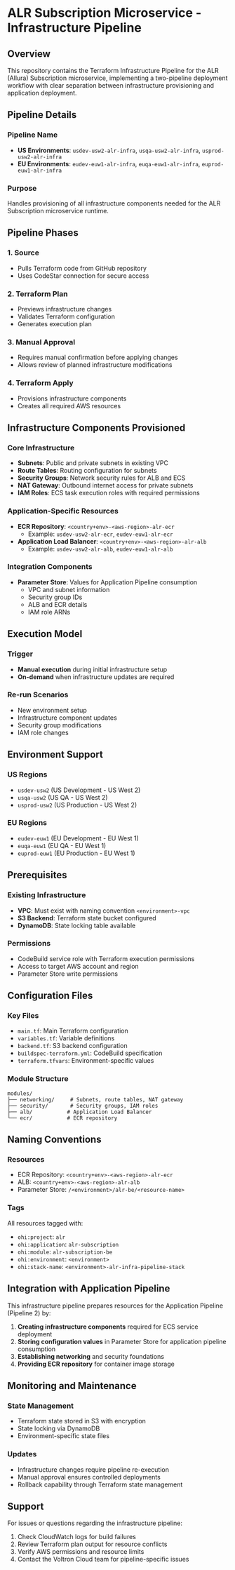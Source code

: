 # ALR Subscription Microservice - Infrastructure Pipeline

## Overview
This repository contains the Terraform Infrastructure Pipeline for the ALR (Allura) Subscription microservice, implementing a two-pipeline deployment workflow with clear separation between infrastructure provisioning and application deployment.

## Pipeline Details

### Pipeline Name
- **US Environments**: `usdev-usw2-alr-infra`, `usqa-usw2-alr-infra`, `usprod-usw2-alr-infra`
- **EU Environments**: `eudev-euw1-alr-infra`, `euqa-euw1-alr-infra`, `euprod-euw1-alr-infra`

### Purpose
Handles provisioning of all infrastructure components needed for the ALR Subscription microservice runtime.

## Pipeline Phases

### 1. Source
- Pulls Terraform code from GitHub repository
- Uses CodeStar connection for secure access

### 2. Terraform Plan
- Previews infrastructure changes
- Validates Terraform configuration
- Generates execution plan

### 3. Manual Approval
- Requires manual confirmation before applying changes
- Allows review of planned infrastructure modifications

### 4. Terraform Apply
- Provisions infrastructure components
- Creates all required AWS resources

## Infrastructure Components Provisioned

### Core Infrastructure
- **Subnets**: Public and private subnets in existing VPC
- **Route Tables**: Routing configuration for subnets
- **Security Groups**: Network security rules for ALB and ECS
- **NAT Gateway**: Outbound internet access for private subnets
- **IAM Roles**: ECS task execution roles with required permissions

### Application-Specific Resources
- **ECR Repository**: `<country+env>-<aws-region>-alr-ecr`
  - Example: `usdev-usw2-alr-ecr`, `eudev-euw1-alr-ecr`
- **Application Load Balancer**: `<country+env>-<aws-region>-alr-alb`
  - Example: `usdev-usw2-alr-alb`, `eudev-euw1-alr-alb`

### Integration Components
- **Parameter Store**: Values for Application Pipeline consumption
  - VPC and subnet information
  - Security group IDs
  - ALB and ECR details
  - IAM role ARNs

## Execution Model

### Trigger
- **Manual execution** during initial infrastructure setup
- **On-demand** when infrastructure updates are required

### Re-run Scenarios
- New environment setup
- Infrastructure component updates
- Security group modifications
- IAM role changes

## Environment Support

### US Regions
- `usdev-usw2` (US Development - US West 2)
- `usqa-usw2` (US QA - US West 2)
- `usprod-usw2` (US Production - US West 2)

### EU Regions
- `eudev-euw1` (EU Development - EU West 1)
- `euqa-euw1` (EU QA - EU West 1)
- `euprod-euw1` (EU Production - EU West 1)

## Prerequisites

### Existing Infrastructure
- **VPC**: Must exist with naming convention `<environment>-vpc`
- **S3 Backend**: Terraform state bucket configured
- **DynamoDB**: State locking table available

### Permissions
- CodeBuild service role with Terraform execution permissions
- Access to target AWS account and region
- Parameter Store write permissions

## Configuration Files

### Key Files
- `main.tf`: Main Terraform configuration
- `variables.tf`: Variable definitions
- `backend.tf`: S3 backend configuration
- `buildspec-terraform.yml`: CodeBuild specification
- `terraform.tfvars`: Environment-specific values

### Module Structure
```
modules/
├── networking/     # Subnets, route tables, NAT gateway
├── security/       # Security groups, IAM roles
├── alb/           # Application Load Balancer
└── ecr/           # ECR repository
```

## Naming Conventions

### Resources
- ECR Repository: `<country+env>-<aws-region>-alr-ecr`
- ALB: `<country+env>-<aws-region>-alr-alb`
- Parameter Store: `/<environment>/alr-be/<resource-name>`

### Tags
All resources tagged with:
- `ohi:project`: `alr`
- `ohi:application`: `alr-subscription`
- `ohi:module`: `alr-subscription-be`
- `ohi:environment`: `<environment>`
- `ohi:stack-name`: `<environment>-alr-infra-pipeline-stack`

## Integration with Application Pipeline

This infrastructure pipeline prepares resources for the Application Pipeline (Pipeline 2) by:

1. **Creating infrastructure components** required for ECS service deployment
2. **Storing configuration values** in Parameter Store for application pipeline consumption
3. **Establishing networking** and security foundations
4. **Providing ECR repository** for container image storage

## Monitoring and Maintenance

### State Management
- Terraform state stored in S3 with encryption
- State locking via DynamoDB
- Environment-specific state files

### Updates
- Infrastructure changes require pipeline re-execution
- Manual approval ensures controlled deployments
- Rollback capability through Terraform state management

## Support

For issues or questions regarding the infrastructure pipeline:
1. Check CloudWatch logs for build failures
2. Review Terraform plan output for resource conflicts
3. Verify AWS permissions and resource limits
4. Contact the Voltron Cloud team for pipeline-specific issues